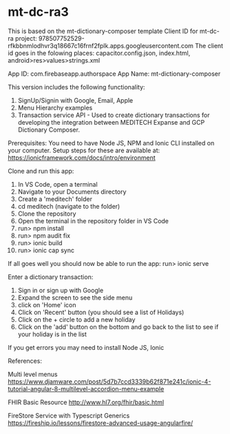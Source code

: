 # mt-dc-ra3

This is based on the mt-dictionary-composer template
Client ID for mt-dc-ra project: 
978507752529-rfkbbnmlodhvr3q18667c16frnf2fplk.apps.googleusercontent.com
The client id goes in the folowing places: capacitor.config.json, index.html, android>res>values>strings.xml 

App ID:     com.firebaseapp.authorspace
App Name:   mt-dictionary-composer

This version includes the following functionality:

1. SignUp/Signin with Google, Email, Apple
2. Menu Hierarchy examples
3. Transaction service API - Used to create dictionary transactions for developing the integration between MEDITECH Expanse and GCP Dictionary Composer.

Prerequisites:
You need to have Node JS, NPM and Ionic CLI installed on your computer.
Setup steps for these are available at:
https://ionicframework.com/docs/intro/environment

Clone and run this app:
1.  In VS Code, open a terminal 
2.  Navigate to your Documents directory 
3.  Create a 'meditech' folder
4.  cd meditech (navigate to the folder)
5.  Clone the repository
6.  Open the terminal in the repository folder in VS Code
7.  run> npm install
8.  run> npm audit fix
9.  run> ionic build
10. run> ionic cap sync

If all goes well you should now be able to run the app:
run> ionic serve

Enter a dictionary transaction:
1. Sign in or sign up with Google
2. Expand the screen to see the side menu
3. click on 'Home' icon
4. Click on 'Recent' button (you should see a list of Holidays)
5. Click on the + circle to add a new holiday
6. Click on the 'add' button on the bottom and go back to the list to see if your holiday is in the list


If you get errors you may need to install Node JS, Ionic

 References:

Multi level menus
https://www.djamware.com/post/5d7b7ccd3339b62f871e241c/ionic-4-tutorial-angular-8-multilevel-accordion-menu-example

 FHIR Basic Resource 
 http://www.hl7.org/fhir/basic.html

 FireStore Service with Typescript Generics
 https://fireship.io/lessons/firestore-advanced-usage-angularfire/
